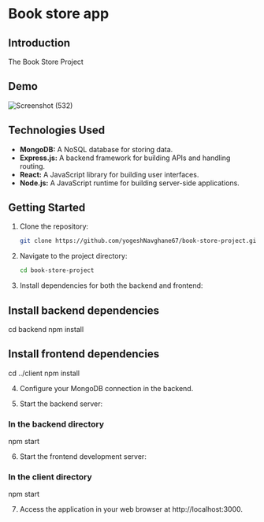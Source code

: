 # Book store app

## Introduction

The Book Store Project 

## Demo

![Screenshot (532)](https://github.com/yogeshNavghane67/book-store-project/assets/124075039/04be5d8f-df8e-40e4-bb87-4ba06e1e8662)


## Technologies Used

- **MongoDB:** A NoSQL database for storing data.
- **Express.js:** A backend framework for building APIs and handling routing.
- **React:** A JavaScript library for building user interfaces.
- **Node.js:** A JavaScript runtime for building server-side applications.


## Getting Started

1. Clone the repository:

   ```bash
   git clone https://github.com/yogeshNavghane67/book-store-project.git

2. Navigate to the project directory:
    ```bash
   cd book-store-project

3. Install dependencies for both the backend and frontend:

## Install backend dependencies
 
   cd backend
   npm install

## Install frontend dependencies

cd ../client
npm install

4. Configure your MongoDB connection in the backend.

5. Start the backend server:

  ### In the backend directory
   npm start

6. Start the frontend development server:

  ### In the client directory
   npm start

7. Access the application in your web browser at http://localhost:3000.
